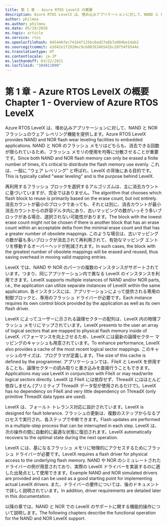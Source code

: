 ```yaml
---
title: 第 1 章 - Azure RTOS LevelX の概要
description: Azure RTOS LevelX は、埋め込みアプリケーションに対して、NAND と NOR フラッシュのウェア レベリング機能を提供します。
author: philmea
ms.author: philmea
ms.date: 05/19/2020
ms.topic: article
ms.service: rtos
ms.openlocfilehash: 045446fec74164f125bc0ad27e8b7a904be14ab2
ms.sourcegitcommit: e3d42e1f2920ec9cb002634b542bc20754f9544e
ms.translationtype: HT
ms.contentlocale: ja-JP
ms.lasthandoff: 03/22/2021
ms.locfileid: "104811090"
---
```

# <a name="chapter-1---overview-of-azure-rtos-levelx"></a><span data-ttu-id="f1e53-103">第 1 章 - Azure RTOS LevelX の概要</span><span class="sxs-lookup"><span data-stu-id="f1e53-103">Chapter 1 - Overview of Azure RTOS LevelX</span></span>

<span data-ttu-id="f1e53-104">Azure RTOS LevelX は、埋め込みアプリケーションに対して、NAND と NOR フラッシュのウェア レベリング機能を提供します。</span><span class="sxs-lookup"><span data-stu-id="f1e53-104">Azure RTOS LevelX provides NAND and NOR flash wear leveling facilities to embedded applications.</span></span> <span data-ttu-id="f1e53-105">NAND と NOR のフラッシュ メモリはどちらも、消去できる回数が限られているため、フラッシュ メモリの使用を均等に分散させることが重要です。</span><span class="sxs-lookup"><span data-stu-id="f1e53-105">Since both NAND and NOR flash memory can only be erased a finite number of times, it's critical to distribute the flash memory use evenly.</span></span> <span data-ttu-id="f1e53-106">これは、一般に "ウェア レベリング" と呼ばれ、LevelX の背後にある目的です。</span><span class="sxs-lookup"><span data-stu-id="f1e53-106">This is typically called "wear leveling" and is the purpose behind LevelX.</span></span>

<span data-ttu-id="f1e53-107">再利用するフラッシュ ブロックを選択するアルゴリズムは、主に消去カウントに基づいていますが、完全ではありません。</span><span class="sxs-lookup"><span data-stu-id="f1e53-107">The algorithm that chooses which flash block to reuse is primarily based on the erase count, but not entirely.</span></span> <span data-ttu-id="f1e53-108">消去カウントが最小のブロックであっても、それとは別に、消去カウントが最小消去カウントからの許容デルタ内にあり、古いマッピングの数がいっそう多いブロックがある場合、選択されない可能性があります。</span><span class="sxs-lookup"><span data-stu-id="f1e53-108">The block with the lowest erase count might not be chosen if there is another block that has an erase count within an acceptable delta from the minimal erase count and that has a greater number of obsolete mappings.</span></span> <span data-ttu-id="f1e53-109">このような場合は、古いマッピングの数が最も多いブロックが消去されて再利用されて、有効なマッピング エントリを移動するオーバーヘッドが削減されます。</span><span class="sxs-lookup"><span data-stu-id="f1e53-109">In such cases, the block with the greatest number of obsolete mappings will be erased and reused, thus saving overhead in moving valid mapping entries.</span></span>

<span data-ttu-id="f1e53-110">LevelX では、NAND や NOR のパーツの複数のインスタンスがサポートされています。つまり、同じアプリケーション内で異なる LevelX のインスタンスを利用できます。</span><span class="sxs-lookup"><span data-stu-id="f1e53-110">LevelX supports multiple instances of NAND and/or NOR parts, i.e., the application can utilize separate instances of LevelX within the same application.</span></span> <span data-ttu-id="f1e53-111">各インスタンスには、アプリケーションによって提供される専用の制御ブロックと、専用のフラッシュ ドライバーが必要です。</span><span class="sxs-lookup"><span data-stu-id="f1e53-111">Each instance requires its own control block provided by the application as well as its own flash driver.</span></span>

<span data-ttu-id="f1e53-112">LevelX によってユーザーに示される論理セクターの配列は、LevelX 内の物理フラッシュ メモリにマップされています。</span><span class="sxs-lookup"><span data-stu-id="f1e53-112">LevelX presents to the user an array of logical sectors that are mapped to physical flash memory inside of LevelX.</span></span> <span data-ttu-id="f1e53-113">パフォーマンスを向上させるため、LevelX には最新の論理セクター マッピングのキャッシュも用意されています。</span><span class="sxs-lookup"><span data-stu-id="f1e53-113">To enhance performance, LevelX also provides a cache of the most recent logical sector mappings.</span></span> <span data-ttu-id="f1e53-114">このキャッシュのサイズは、プログラマが定義します。</span><span class="sxs-lookup"><span data-stu-id="f1e53-114">The size of this cache is defined by the programmer.</span></span> <span data-ttu-id="f1e53-115">アプリケーションでは、FileX と LevelX を併用することも、論理セクターの読み取りと書き込みを直接行うこともできます。</span><span class="sxs-lookup"><span data-stu-id="f1e53-115">Applications may use LevelX in conjunction with FileX or may read/write logical sectors directly.</span></span> <span data-ttu-id="f1e53-116">LevelX は FileX には依存せず、ThreadX にはほとんど依存しません (プリミティブ ThreadX データ型が使用されるだけで)。</span><span class="sxs-lookup"><span data-stu-id="f1e53-116">LevelX has no dependency on FileX and very little dependency on ThreadX (only primitive ThreadX data types are used).</span></span>

<span data-ttu-id="f1e53-117">LevelX は、フォールト トレランス対応に設計されています。</span><span class="sxs-lookup"><span data-stu-id="f1e53-117">LevelX is designed for fault tolerance.</span></span> <span data-ttu-id="f1e53-118">フラッシュの更新は、複数のステップからなるプロセスで実行され、各ステップで中断できます。</span><span class="sxs-lookup"><span data-stu-id="f1e53-118">Flash updates are performed in a multiple-step process that can be interrupted in each step.</span></span> <span data-ttu-id="f1e53-119">LevelX は、次の操作の間に自動的に最適な状態に復旧されます。</span><span class="sxs-lookup"><span data-stu-id="f1e53-119">LevelX automatically recovers to the optimal state during the next operation.</span></span>

<span data-ttu-id="f1e53-120">LevelX には、基になるフラッシュ メモリに物理的にアクセスするためにフラッシュ ドライバーが必要です。</span><span class="sxs-lookup"><span data-stu-id="f1e53-120">LevelX requires a flash driver for physical access to the underlying flash memory.</span></span> <span data-ttu-id="f1e53-121">NAND や NOR のシミュレートされたドライバーの例が用意されており、実際の LevelX ドライバーを実装するのに適した出発点として使用できます。</span><span class="sxs-lookup"><span data-stu-id="f1e53-121">Example NAND and NOR simulated drivers are provided and can be used as a good starting point for implementing actual LevelX drivers.</span></span> <span data-ttu-id="f1e53-122">また、ドライバーの要件については、後のドキュメントで詳しく説明されています。</span><span class="sxs-lookup"><span data-stu-id="f1e53-122">In addition, driver requirements are detailed later in this documentation.</span></span>

<span data-ttu-id="f1e53-123">以降の章では、NAND と NOR での LevelX のサポートに関する機能的操作について説明します。</span><span class="sxs-lookup"><span data-stu-id="f1e53-123">The following chapters describe the functional operation for the NAND and NOR LevelX support.</span></span>
